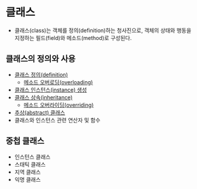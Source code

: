 # 클래스

- 클래스(class)는 객체를 정의(definition)하는 청사진으로, 객체의 상태와 행동을 지정하는 필드(field)와 메소드(method)로 구성된다.

## 클래스의 정의와 사용

- [클래스 정의(definition)](./class/definition.md)
  - [메소드 오버로딩(overloading)](./class/overloading.md)
- [클래스 인스턴스(instance) 생성](./class/instance.md)
- [클래스 상속(inheritance)](./class/inheritance.md)
  - [메소드 오버라이딩(overriding)](./class/overriding.md)
- [추상(abstract) 클래스](./class/abstract.md)
- 클래스와 인스턴스 관련 연산자 및 함수

## 중첩 클래스

- 인스턴스 클래스
- 스태틱 클래스
- 지역 클래스
- 익명 클래스

<!-- TODO -->
